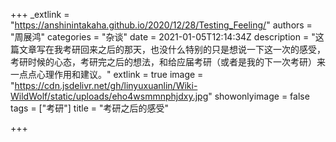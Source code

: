 +++
_extlink = "https://anshinintakaha.github.io/2020/12/28/Testing_Feeling/"
authors = "周展鸿"
categories = "杂谈"
date = 2021-01-05T12:14:34Z
description = "这篇文章写在我考研回来之后的那天，也没什么特别的只是想说一下这一次的感受，考研时候的心态，考研完之后的想法，和给应届考研（或者是我的下一次考研）来一点点心理作用和建议。"
extlink = true
image = "https://cdn.jsdelivr.net/gh/linyuxuanlin/Wiki-WildWolf/static/uploads/eho4wsmmnphjdxy.jpg"
showonlyimage = false
tags = ["考研"]
title = "考研之后的感受"

+++
